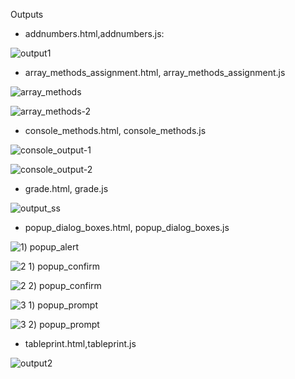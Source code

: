 Outputs 

- addnumbers.html,addnumbers.js:

![output1](https://user-images.githubusercontent.com/60461421/203928409-d4ae13a8-c6fc-4c60-a5fc-4fd0127199e1.png)

- array_methods_assignment.html, array_methods_assignment.js

![array_methods](https://user-images.githubusercontent.com/60461421/205922294-34dddabf-88f6-4542-b178-a433fc3f4174.png)

![array_methods-2](https://user-images.githubusercontent.com/60461421/205922838-a4f4de2d-042e-472e-b193-6faee3c6101c.png)

- console_methods.html, console_methods.js

![console_output-1](https://user-images.githubusercontent.com/60461421/205919746-0fb147b4-df80-4581-ae22-4f1d4ef6795b.png)

![console_output-2](https://user-images.githubusercontent.com/60461421/205919759-85d342fa-b344-4499-8d92-c65e2c0fa224.png)

- grade.html, grade.js

![output_ss](https://user-images.githubusercontent.com/60461421/204737662-22d88829-e145-4d81-bcb0-22480f08b34b.png)

- popup_dialog_boxes.html, popup_dialog_boxes.js

![1) popup_alert](https://user-images.githubusercontent.com/60461421/205917550-3dc57441-9812-4f50-ae4e-204bc231e9c2.png)

![2 1) popup_confirm](https://user-images.githubusercontent.com/60461421/205917566-10c10400-4fac-4829-b72b-369a769a8afc.png)

![2 2) popup_confirm](https://user-images.githubusercontent.com/60461421/205917582-1045885f-c914-44b5-a6c9-9dbdd1609786.png)

![3 1) popup_prompt](https://user-images.githubusercontent.com/60461421/205917591-cd8bbcf6-a988-491f-8e8a-cf73362764ad.png)

![3 2) popup_prompt](https://user-images.githubusercontent.com/60461421/205917639-d0eded98-de0a-41d9-b75a-97a22987c37a.png)

- tableprint.html,tableprint.js

![output2](https://user-images.githubusercontent.com/60461421/203928612-2a833a6d-9460-4a43-a127-ef7cf271a9c4.png)

